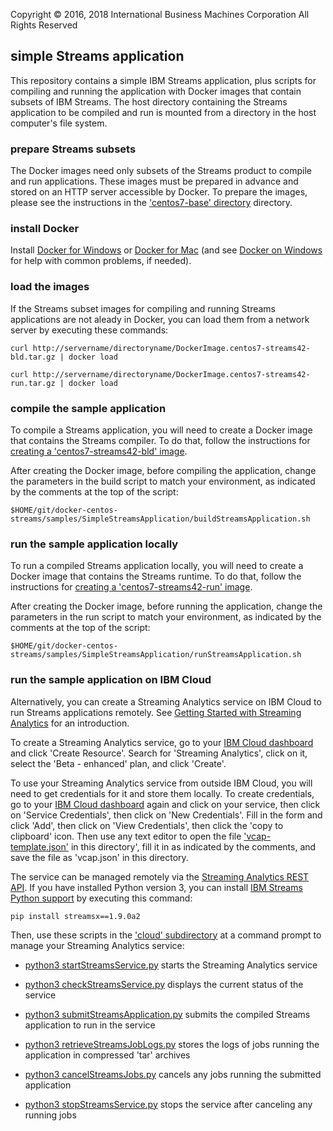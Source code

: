 Copyright &copy; 2016, 2018  International Business Machines Corporation
All Rights Reserved

## simple Streams application

This repository contains a simple IBM Streams application, plus scripts for compiling and running the application with Docker images that contain subsets of IBM Streams. The host directory containing the Streams application to be compiled and run is mounted from a directory in the host computer's file system.


### prepare Streams subsets

The Docker images need only subsets of the Streams product to compile and run applications. These images must be prepared in advance and stored on an HTTP server accessible by Docker. To prepare the images, please see the instructions in the ['centos7-base' directory](../../centos7-base) directory.


### install Docker

Install [Docker for Windows](https://docs.docker.com/windows/) or [Docker for Mac](https://docs.docker.com/mac/) (and see [Docker on Windows](https://developer.ibm.com/bluemix/2015/04/16/installing-docker-windows-fixes-common-problems/) for help with common problems, if needed).


### load the images

If the Streams subset images for compiling and running Streams applications are not aleady in Docker, you can load them from a network server by executing these commands:

    curl http://servername/directoryname/DockerImage.centos7-streams42-bld.tar.gz | docker load

    curl http://servername/directoryname/DockerImage.centos7-streams42-run.tar.gz | docker load


### compile the sample application

To compile a Streams application, you will need to create a Docker image that contains the Streams compiler. To do that, follow the instructions for [creating a 'centos7-streams42-bld' image](../../centos7-streams42-bld).

After creating the Docker image, before compiling the application, change the parameters in the build script to match your environment, as indicated by the comments at the top of the script:

    $HOME/git/docker-centos-streams/samples/SimpleStreamsApplication/buildStreamsApplication.sh


### run the sample application locally

To run a compiled Streams application locally, you will need to create a Docker image that contains the Streams runtime. To do that, follow the instructions for [creating a 'centos7-streams42-run' image](../../centos7-streams42-run).

After creating the Docker image, before running the application, change the parameters in the run script to match your environment, as indicated by the comments at the top of the script:

    $HOME/git/docker-centos-streams/samples/SimpleStreamsApplication/runStreamsApplication.sh


### run the sample application on IBM Cloud

Alternatively, you can create a Streaming Analytics service on IBM Cloud to run Streams applications remotely. See [Getting Started with Streaming Analytics](https://console.bluemix.net/docs/services/StreamingAnalytics/) for an introduction.

To create a Streaming Analytics service, go to your [IBM Cloud dashboard](https://console.bluemix.net/dashboard/apps) and click 'Create Resource'. Search for 'Streaming Analytics', click on it, select the 'Beta - enhanced' plan, and click 'Create'.

To use your Streaming Analytics service from outside IBM Cloud, you will need to get credentials for it and store them locally. To create credentials, go to your [IBM Cloud dashboard](https://console.bluemix.net/dashboard/apps) again and click on your service, then click on 'Service Credentials', then click on 'New Credentials'. Fill in the form and click 'Add', then click on 'View Credentials', then click the 'copy to clipboard' icon.  Then use any text editor to open the file ['vcap-template.json'](./cloud/vcap-template.json) in this directory', fill it in as indicated by the comments, and save the file as 'vcap.json' in this directory.

The service can be managed remotely via the [Streaming Analytics REST API](https://console.bluemix.net/apidocs/220-streaming-analytics). If you have installed Python version 3, you  can install [IBM Streams Python support](http://ibmstreams.github.io/streamsx.topology/doc/releases/1.9/pythondoc/) by executing this command:

    pip install streamsx==1.9.0a2

Then, use these scripts in the ['cloud' subdirectory](./cloud) at a command prompt to manage your Streaming Analytics service:

* [python3 startStreamsService.py](./cloud/startStreamsService.py) starts the Streaming Analytics service

* [python3 checkStreamsService.py](./cloud/checkStreamsService.py) displays the current status of the service 

* [python3 submitStreamsApplication.py](./cloud/submitStreamsApplication.py) submits the compiled Streams application to run in the service

* [python3 retrieveStreamsJobLogs.py](./cloud/retrieveStreamsJobLogs.py) stores the logs of jobs running the application in compressed 'tar' archives

* [python3 cancelStreamsJobs.py](./cloud/cancelStreamsJobs.py) cancels any jobs running the submitted application

* [python3 stopStreamsService.py](./cloud/stopStreamsService.py) stops the service after canceling any running jobs



